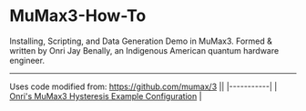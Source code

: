 # MuMax3-How-To
Installing, Scripting, and Data Generation Demo in MuMax3. Formed &amp; written by Onri Jay Benally, an Indigenous American quantum hardware engineer.
______________________________________________________________________________________________________________________________________________________
Uses code modified from: https://github.com/mumax/3
||
|-----------|
| [Onri's MuMax3 Hysteresis Example Configuration](https://youtu.be/YCUwEaX9SrI?si=I_m6b0n1USWKunFJ) |
